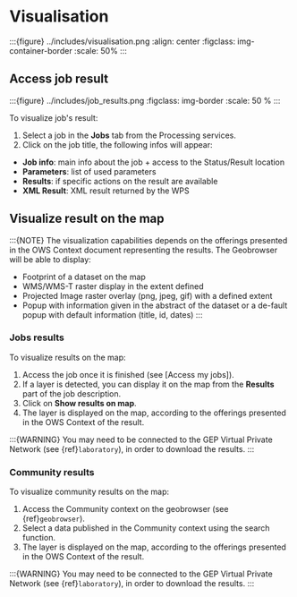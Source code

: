 # Visualisation

:::{figure} ../includes/visualisation.png
:align: center
:figclass: img-container-border
:scale: 50%
:::

## Access job result

:::{figure} ../includes/job_results.png
:figclass: img-border
:scale: 50 %
:::

To visualize job's result:

1. Select a job in the **Jobs** tab from the Processing services.
2. Click on the job title, the following infos will appear:

- **Job info**: main info about the job + access to the Status/Result location
- **Parameters**: list of used parameters
- **Results**: if specific actions on the result are available
- **XML Result**: XML result returned by the WPS

## Visualize result on the map

:::{NOTE}
The visualization capabilities depends on the offerings presented in the OWS Context document representing the results.
The Geobrowser will be able to display:

- Footprint of a dataset on the map
- WMS/WMS-T raster display in the extent defined
- Projected Image raster overlay (png, jpeg, gif) with a defined extent
- Popup with information given in the abstract of the dataset or a de-fault popup with default information (title, id, dates)
:::

### Jobs results

To visualize results on the map:

1. Access the job once it is finished (see [Access my jobs]).
2. If a layer is detected, you can display it on the map from the **Results** part of the job description.
3. Click on **Show results on map**.
4. The layer is displayed on the map, according to the offerings presented in the OWS Context of the result.

:::{WARNING}
You may need to be connected to the GEP Virtual Private Network (see {ref}`laboratory`), in order to download the results.
:::

### Community results

To visualize community results on the map:

1. Access the Community context on the geobrowser (see {ref}`geobrowser`).
2. Select a data published in the Community context using the search function.
3. The layer is displayed on the map, according to the offerings presented in the OWS Context of the result.

:::{WARNING}
You may need to be connected to the GEP Virtual Private Network (see {ref}`laboratory`), in order to download the results.
:::
